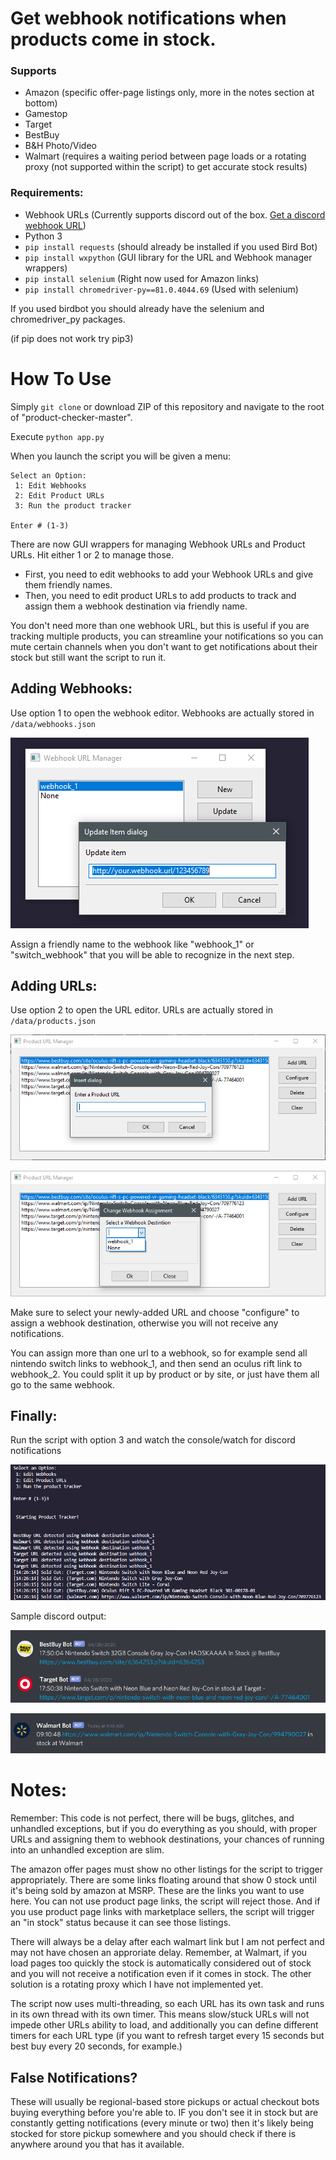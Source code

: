 # Get webhook notifications when products come in stock. 

### Supports

- Amazon (specific offer-page listings only, more in the notes section at bottom)
- Gamestop
- Target
- BestBuy
- B&H Photo/Video
- Walmart (requires a waiting period between page loads or a rotating proxy (not supported within the script) to get accurate stock results)

### Requirements:

- Webhook URLs (Currently supports discord out of the box. [Get a discord webhook URL](https://support.discordapp.com/hc/en-us/articles/228383668-Intro-to-Webhooks))
- Python 3
- `pip install requests` (should already be installed if you used Bird Bot)
- `pip install wxpython` (GUI library for the URL and Webhook manager wrappers)
- `pip install selenium` (Right now used for Amazon links)
- `pip install chromedriver-py==81.0.4044.69` (Used with selenium)

If you used birdbot you should already have the selenium and chromedriver_py packages.

(if pip does not work try pip3)

# How To Use

Simply `git clone` or download ZIP of this repository and navigate to the root of "product-checker-master".

Execute `python app.py`

When you launch the script you will be given a menu:

```
Select an Option: 
 1: Edit Webhooks
 2: Edit Product URLs
 3: Run the product tracker

Enter # (1-3)
```

There are now GUI wrappers for managing Webhook URLs and Product URLs. Hit either 1 or 2 to manage those.

- First, you need to edit webhooks to add your Webhook URLs and give them friendly names.
- Then, you need to edit product URLs to add products to track and assign them a webhook destination via friendly name.

You don't need more than one webhook URL, but this is useful if you are tracking multiple products, you can streamline your notifications so you can mute certain channels when you don't want to get notifications about their stock but still want the script to run it.

## Adding Webhooks:

Use option 1 to open the webhook editor. Webhooks are actually stored in `/data/webhooks.json`

![Webhook Manager](./img/webhooks.png "Webhook Manager")

Assign a friendly name to the webhook like "webhook_1" or "switch_webhook" that you will be able to recognize in the next step.

## Adding URLs:

Use option 2 to open the URL editor. URLs are actually stored in `/data/products.json`

![URL Manager](./img/urls.png "URL Manager")

![URL Manager 2](./img/urls2.png "URL Manager 2")

Make sure to select your newly-added URL and choose "configure" to assign a webhook destination, otherwise you will not receive any notifications.

You can assign more than one url to a webhook, so for example send all nintendo switch links to webhook_1, and then send an oculus rift link to webhook_2. You could split it up by product or by site, or just have them all go to the same webhook.


## Finally:

Run the script with option 3 and watch the console/watch for discord notifications

![Console](./img/console.png "Console")


Sample discord output:

![Discord](./img/discord.png "Discord")

![Discord 2](./img/discord2.png "Discord 2")

# Notes:

Remember: This code is not perfect, there will be bugs, glitches, and unhandled exceptions, but if you do everything as you should, with proper URLs and assigning them to webhook destinations, your chances of running into an unhandled exception are slim.

The amazon offer pages must show no other listings for the script to trigger appropriately. There are some links floating around that show 0 stock until it's being sold by amazon at MSRP. These are the links you want to use here. You can not use product page links, the script will reject those. And if you use product page links with marketplace sellers, the script will trigger an "in stock" status because it can see those listings.

There will always be a delay after each walmart link but I am not perfect and may not have chosen an approriate delay. Remember, at Walmart, if you load pages too quickly the stock is automatically considered out of stock and you will not receive a notification even if it comes in stock. The other solution is a rotating proxy which I have not implemented yet.

The script now uses multi-threading, so each URL has its own task and runs in its own thread with its own timer. This means slow/stuck URLs will not impede other URLs ability to load, and additionally you can define different timers for each URL type (if you want to refresh target every 15 seconds but best buy every 20 seconds, for example.)

## False Notifications?

These will usually be regional-based store pickups or actual checkout bots buying everything before you're able to. IF you don't see it in stock but are constantly getting notifications (every minute or two) then it's likely being stocked for store pickup somewhere and you should check if there is anywhere around you that has it available.
